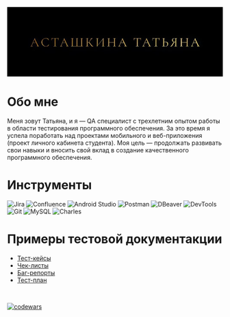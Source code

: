 <img src="https://raw.githubusercontent.com/Tatyana636/resume/refs/heads/main/assets/snapedit_1746543781343.jpeg" alt="Имя"/>

# Обо мне

Меня зовут Татьяна, и я — QA специалист с трехлетним опытом работы в области тестирования программного обеспечения. 
За это время я успела поработать над проектами мобильного и веб-приложения (проект личного кабинета студента).
Моя цель — продолжать развивать свои навыки и вносить свой вклад в создание качественного программного обеспечения.

# Инструменты
![Jira](https://img.shields.io/badge/-Jira-090909?style=for-the-badge&logo=jira&logoColor=47C5FB)
![Confluence](https://img.shields.io/badge/-Confluence-090909?style=for-the-badge&logo=confluence&logoColor=097CDB)
![Android Studio](https://img.shields.io/badge/-AndroidStudio-090909?style=for-the-badge&logo=androidstudio)
![Postman](https://img.shields.io/badge/-Postman-090909?style=for-the-badge&logo=postman&logoColor=F88C00)
![DBeaver](https://img.shields.io/badge/-DBeaver-090909?style=for-the-badge&logo=dbeaver)
![DevTools](https://img.shields.io/badge/-DevTools-090909?style=for-the-badge&logo=.devtools&logoColor=E5D3FF)
![Git](https://img.shields.io/badge/-Git-090909?style=for-the-badge&logo=git)
![MySQL](https://img.shields.io/badge/-MySQL-090909?style=for-the-badge&logo=mysql)
![Charles](https://img.shields.io/badge/-Charles-090909?style=for-the-badge&logo=charles)

# Примеры тестовой документакции

- [Тест-кейсы](../../test_cases)
- [Чек-листы](../../checklist)
- [Баг-репорты](../../bug_report)
- [Тест-план](../../test_plan)

<br>

[![codewars](https://www.codewars.com/users/TatyanaAstashkina/badges/large)](https://www.codewars.com/users/TatyanaAstashkina)  